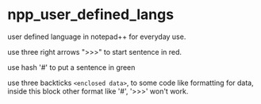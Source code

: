 # npp_user_defined_langs
user defined language in notepad++ for everyday use.

use three right arrows ">>>" to start sentence in red.

use hash '#' to put a sentence in green

use three backticks ``` <enclosed data> ```, to some code like formatting for data, inside this block other format like '#', '>>>' won't work.
